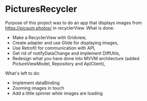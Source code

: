 # PicturesRecycler

Purpose of this project was to do an app that displays images from https://picsum.photos/ in recyclerView. What is done:
- Make a RecyclerView with Gridview,
- Create adapter and use Glide for displaying images,
- Use Retrofit for communication with API,
- Get rid of notifyDataChange and implement DiffUtils,
- Redesign what you have done into MVVM architecture (added PictureViewModel, Repository and ApiClient),

What's left to do:
- Implement dataBinding
- Zooming images in touch
- Add a little spinner while images are loading

